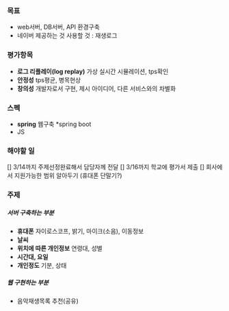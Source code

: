 ### 목표
- web서버, DB서버, API 환경구축
- 네이버 제공하는 것 사용할 것 : 재생로그

### 평가항목
- __로그 리플레이(log replay)__ 가상 실시간 시뮬레이션, tps확인
- __안정성__ tps평균, 병목현상
- __창의성__ 개발자로서 구현, 제시 아이디어, 다른 서비스와의 차별화

### 스펙
- __spring__ 웹구축 *spring boot
- JS

### 해야할 일
[] 3/14까지 주제선정완료해서 담당자께 전달
[] 3/16까지 학교에 평가서 제출
[] 회사에서 지원가능한 범위 알아두기 (휴대폰 단말기?)

### 주제
##### 서버 구축하는 부분
- __휴대폰__ 자이로스코프, 밝기, 마이크(소음), 이동정보
- __날씨__
- __위치에 따른 개인정보__ 연령대, 성별
- __시간대, 요일__
- __개인정도__ 기분, 상태

##### 웹 구현하는 부분
- 음악재생목록 추천(공유)
